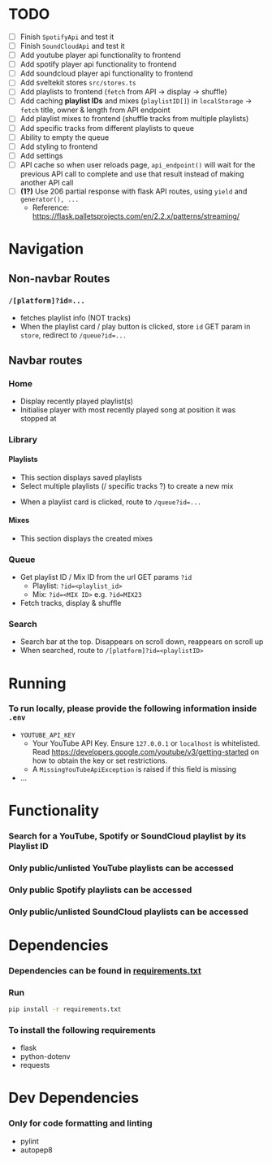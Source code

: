 # TODO
- [ ] Finish `SpotifyApi` and test it
- [ ] Finish `SoundCloudApi` and test it
- [ ] Add youtube player api functionality to frontend
- [ ] Add spotify player api functionality to frontend
- [ ] Add soundcloud player api functionality to frontend
- [ ] Add sveltekit stores `src/stores.ts`
- [ ] Add playlists to frontend (`fetch` from API -> display -> shuffle)
- [ ] Add caching **playlist IDs** and mixes (`playlistID[]`) in `localStorage` -> `fetch` title, owner & length from API endpoint
- [ ] Add playlist mixes to frontend (shuffle tracks from multiple playlists)
- [ ] Add specific tracks from different playlists to queue
- [ ] Ability to empty the queue
- [ ] Add styling to frontend
- [ ] Add settings
- [ ] API cache so when user reloads page, `api_endpoint()` will wait for the previous API call to complete and use that result instead of making another API call
- [ ] **(1?)** Use 206 partial response with flask API routes, using `yield` and `generator(), ...`
  - Reference: https://flask.palletsprojects.com/en/2.2.x/patterns/streaming/

# Navigation
## Non-navbar Routes
### `/[platform]?id=...`
  - fetches playlist info (NOT tracks)
  - When the playlist card / play button is clicked, store `id` GET param in `store`, redirect to `/queue?id=...`
  <!-- - **(1?)** Cancel button to cancel fetching of contents & display partial contents -->
## Navbar routes
### Home
- Display recently played playlist(s)
- Initialise player with most recently played song at position it was stopped at
### Library
#### Playlists
- This section displays saved playlists
- Select multiple playlists (/ specific tracks ?) to create a new mix
<!-- - When a playlist card is clicked, route to `/[platform]?id=<playlistID>` -->
- When a playlist card is clicked, route to `/queue?id=...`
#### Mixes
- This section displays the created mixes
### Queue
- Get playlist ID / Mix ID from the url GET params `?id`
  - Playlist: `?id=<playlist_id>`
  - Mix: `?id=<MIX ID>` e.g. `?id=MIX23`
- Fetch tracks, display & shuffle
### Search
- Search bar at the top. Disappears on scroll down, reappears on scroll up
- When searched, route to `/[platform]?id=<playlistID>`

# Running
### To run locally, please provide the following information inside `.env`
- `YOUTUBE_API_KEY`
  - Your YouTube API Key. Ensure `127.0.0.1` or `localhost` is whitelisted. Read https://developers.google.com/youtube/v3/getting-started on how to obtain the key or set restrictions.
  - A `MissingYouTubeApiException` is raised if this field is missing
- ...

# Functionality
### Search for a YouTube, Spotify or SoundCloud playlist by its Playlist ID
### Only public/unlisted YouTube playlists can be accessed
### Only public Spotify playlists can be accessed
### Only public/unlisted SoundCloud playlists can be accessed

# Dependencies
### Dependencies can be found in [requirements.txt](requirements.txt)
### Run
```sh
pip install -r requirements.txt
```
### To install the following requirements
- flask
- python-dotenv
- requests
# Dev Dependencies
### Only for code formatting and linting
- pylint
- autopep8
